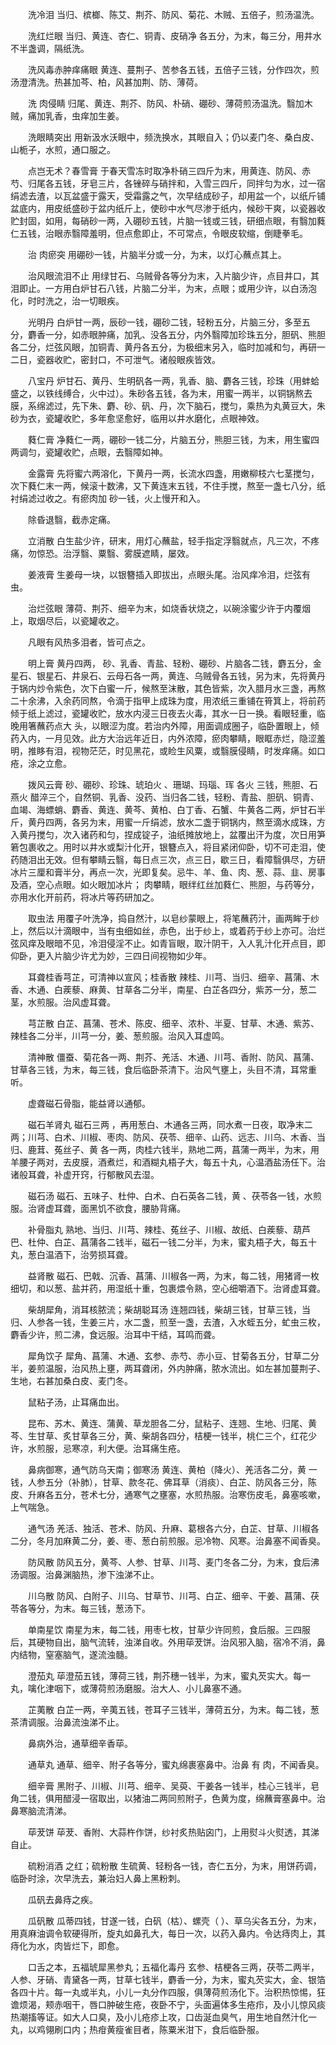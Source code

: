 <!-- { "loadSidebar": true } -->
　　洗冷泪 当归、槟榔、陈艾、荆芥、防风、菊花、木贼、五倍子，煎汤温洗。

　　洗红烂眼 当归、黄连、杏仁、铜青、皮硝净 各五分，为末，每三分，用井水不半盏调，隔纸洗。

　　洗风毒赤肿痒痛眼 黄连、蔓荆子、苦参各五钱，五倍子三钱，分作四次，煎汤澄清洗。热甚加芩、柏，风甚加荆、防、薄荷。

　　洗 肉侵睛 归尾、黄连、荆芥、防风、朴硝、硼砂、薄荷煎汤温洗。翳加木贼，痛加乳香，虫痒加生姜。

　　洗眼睛突出 用新汲水沃眼中，频洗换水，其眼自入；仍以麦门冬、桑白皮、山栀子，水煎，通口服之。

　　点岂无术？春雪膏 于春天雪冻时取净朴硝三四斤为末，用黄连、防风、赤芍、归尾各五钱，牙皂三片，各锉碎与硝拌和，入雪三四斤，同拌匀为水，过一宿绢滤去渣，以瓦盆盛于露天，受霜露之气，次早结成砂子，却用盆一个，以纸斤铺盆底内，用皮纸盛砂于盆内纸斤上，使砂中水气尽渗于纸内，候砂干爽，以瓷器收贮封固，如用，每硝砂一两，入硼砂五钱，片脑一钱或三钱，研细点眼，有翳加蕤仁五钱，治眼赤翳障羞明，但点愈即止，不可常点，令眼皮软缩，倒睫拳毛。

　　治 肉瘀突 用硼砂一钱，片脑半分或一分，为末，以灯心蘸点其上。

　　治风眼流泪不止 用绿甘石、乌贼骨各等分为末，入片脑少许，点目井口，其泪即止。一方用白炉甘石八钱，片脑二分半，为末，点眼；或用少许，以白汤泡化，时时洗之，治一切眼疾。

　　光明丹 白炉甘一两，辰砂一钱，硼砂二钱，轻粉五分，片脑三分，多至五分，麝香一分，如赤眼肿痛，加乳、没各五分，内外翳障加珍珠五分，胆矾、熊胆各二分，烂弦风眼，加铜青、黄丹各五分，为极细末另入，临时加减和匀，再研一二日，瓷器收贮，密封口，不可泄气。诸般眼疾皆效。

　　八宝丹 炉甘石、黄丹、生明矾各一两，乳香、脑、麝各三钱，珍珠（用蚌蛤盛之，以铁线缚合，火中过）。朱砂各五钱，各为末，用蜜一两半，以铜锅熬去膜，系绵滤过，先下朱、麝、砂、矾、丹，次下脑石，搅匀，乘热为丸黄豆大，朱砂为衣，瓷罐收贮，多年愈坚愈好，临用以井水磨化，点眼神效。

　　蕤仁膏 净蕤仁一两，硼砂一钱二分，片脑五分，熊胆三钱，为末，用生蜜四两调匀，瓷罐收贮，点眼，去翳障如神。

　　金露膏 先将蜜六两溶化，下黄丹一两，长流水四盏，用嫩柳枝六七茎搅匀，次下蕤仁末一两，候滚十数沸，又下黄连末五钱，不住手搅，熬至一盏七八分，纸衬绢滤过收之。有瘀肉加 砂一钱，火上慢开和入。

　　除昏退翳，截赤定痛。

　　立消散 白生盐少许，研末，用灯心蘸盐，轻手指定浮翳就点，凡三次，不疼痛，勿惊恐。治浮翳、粟翳、雾膜遮睛，屡效。

　　姜液膏 生姜母一块，以银簪插入即拔出，点眼头尾。治风痒冷泪，烂弦有虫。

　　治烂弦眼 薄荷、荆芥、细辛为末，如烧香状烧之，以碗涂蜜少许于内覆烟上，取烟尽后，以瓷罐收之。

　　凡眼有风热多泪者，皆可点之。

　　明上膏 黄丹四两， 砂、乳香、青盐、轻粉、硼砂、片脑各二钱，麝五分，金星石、银星石、井泉石、云母石各一两，黄连、乌贼骨各五钱，另为末，先将黄丹于锅内炒令紫色，次下白蜜一斤，候熬至沫散，其色皆紫，次入腊月水三盏，再熬二十余沸，入余药同熬，令滴于指甲上成珠为度，用浓纸三重铺在筲箕上，将前药倾于纸上滤过，瓷罐收贮，放水内浸三日夜去火毒，其水一日一换。看眼轻重，临晚用箸蘸药点大 头，以眼涩为度。若治内外障，用面调成圈子，临卧置眼上，倾药入内，一月见效。此方大治远年近日，内外浓障，瘀肉攀睛，眼眶赤烂，隐涩羞明，推眵有泪，视物茫茫，时见黑花，或睑生风粟，或翳膜侵睛，时发痒痛。如口疮，涂之立愈。

　　拨风云膏 砂、硼砂、珍珠、琥珀火 、珊瑚、玛瑙、珲 各火 三钱，熊胆、石燕火 醋淬三个，自然铜、乳香、没药、当归各二钱，轻粉、青盐、胆矾、铜青、血竭、海螵蛸、麝香、黄连、黄芩、黄柏、白丁香、石蟹、牛黄各二两，炉甘石半斤，黄丹四两，各另为末，用蜜一斤绢滤，放水二盏于铜锅内，熬至滴水成珠，方入黄丹搅匀，次入诸药和匀，捏成锭子，油纸摊放地上，盆覆出汗为度，次日用笋箬包裹收之。用时以井水或梨汁化开，银簪点入，将目紧闭仰卧，切不可走泪，使药随泪出无效。但有攀睛云翳，每日点三次，点三日，歇三日，看障翳俱尽，方研冰片三厘和膏半分，再点一次，光即复矣。忌牛、羊、鱼、肉、葱、蒜、韭、房事及酒，空心点眼。如火眼加冰片； 肉攀睛，眼绊红丝加蕤仁、熊胆，与药等分，亦用水化开前药，将冰片等药研加之。

　　取虫法 用覆子叶洗净，捣自然汁，以皂纱蒙眼上，将笔蘸药汁，画两眸于纱上，然后以汁滴眼中，当有虫细如丝，赤色，出于纱上，或着药于纱上亦可。治烂弦风痒及眼暗不见，冷泪侵淫不止。如青盲眼，取汁阴干，入人乳汁化开点目，即仰卧，更入片脑少许尤为妙，三四日间视物如少年。

　　耳聋桂香芎芷，可清神以宣风；桂香散 辣桂、川芎、当归、细辛、菖蒲、木香、木通、白蒺藜、麻黄、甘草各二分半，南星、白芷各四分，紫苏一分，葱二茎，水煎服。治风虚耳聋。

　　芎芷散 白芷、菖蒲、苍术、陈皮、细辛、浓朴、半夏、甘草、木通、紫苏、辣桂各二分半，川芎一分，姜、葱煎服。治风入耳虚鸣。

　　清神散 僵蚕、菊花各一两、荆芥、羌活、木通、川芎、香附、防风、菖蒲、甘草各三钱，为末，每三钱，食后临卧茶清下。治风气壅上，头目不清，耳常重听。

　　虚聋磁石骨脂，能益肾以通郁。

　　磁石羊肾丸 磁石三两 ，再用葱白、木通各三两，同水煮一日夜，取净末二两；川芎、白术、川椒、枣肉、防风、茯苓、细辛、山药、远志、川乌、木香、当归、鹿茸、菟丝子、黄 各一两，肉桂六钱半，熟地二两，菖蒲一两半，为末，用羊腰子两对，去皮膜，酒煮烂，和酒糊丸梧子大，每五十丸，心温酒盐汤任下。治诸般耳聋，补虚开窍，行郁散风去湿。

　　磁石汤 磁石、五味子、杜仲、白术、白石英各二钱，黄 、茯苓各一钱，水煎服。治肾虚耳聋，面黑饥不欲食，腰胁背痛。

　　补骨脂丸 熟地、当归、川芎、辣桂、菟丝子、川椒、故纸、白蒺藜、葫芦巴、杜仲、白芷、菖蒲各二钱半，磁石一钱二分半，为末，蜜丸梧子大，每五十丸，葱白温酒下，治劳损耳聋。

　　益肾散 磁石、巴戟、沉香、菖蒲、川椒各一两，为末，每二钱，用猪肾一枚细切，和以葱、盐并药，用湿纸十重，包裹煨令熟，空心细嚼酒下。治肾虚耳聋。

　　柴胡犀角，消耳核脓流；柴胡聪耳汤 连翘四钱，柴胡三钱，甘草三钱，当归、人参各一钱，生姜三片，水二盏，煎至一盏，去渣，入水蛭五分，虻虫三枚，麝香少许，煎二沸，食远服。治耳中干结，耳鸣而聋。

　　犀角饮子 犀角、菖蒲、木通、玄参、赤芍、赤小豆、甘菊各五分，甘草二分半，姜煎温服，治风热上壅，两耳聋闭，外内肿痛，脓水流出。如左甚加蔓荆子、生地，右甚加桑白皮、麦门冬。

　　鼠粘子汤，止耳痛血出。

　　昆布、苏木、黄连、蒲黄、草龙胆各二分，鼠粘子、连翘、生地、归尾、黄芩、生甘草、炙甘草各三分，黄、柴胡各四分，桔梗一钱半，桃仁三个，红花少许，水煎服，忌寒凉，利大便。治耳痛生疮。

　　鼻病御寒，通气防乌天南；御寒汤 黄连、黄柏（降火）、羌活各二分，黄 一钱，人参五分（补肺），甘草、款冬花、佛耳草（消痰）、白芷、防风各三分，陈皮、升麻各五分，苍术七分，通寒气之壅塞，水煎热服。治寒伤皮毛，鼻塞咳嗽，上气喘急。

　　通气汤 羌活、独活、苍术、防风、升麻、葛根各六分，白芷、甘草、川椒各二分，冬月加麻黄二分，姜、枣、葱白前煎服。忌冷物、风寒。治鼻塞不闻香臭。

　　防风散 防风五分，黄芩、人参、甘草、川芎、麦门冬各二分，为末，食后沸汤调服。治鼻渊脑热，渗下浊涕不止。

　　川乌散 防风、白附子、川乌、甘草节、川芎、白芷、细辛、干姜、菖蒲、茯苓各等分，为末。每三钱，葱汤下。

　　单南星饮 南星为末，每二钱，用枣七枚，甘草少许同煎，食后服。三四服后，其硬物自出，脑气流转，浊涕自收。外用荜茇饼。治风邪入脑，宿冷不消，鼻内结物，窒塞脑气，遂流浊髓。

　　澄茄丸 荜澄茄五钱，薄荷三钱，荆芥穗一钱半，为末，蜜丸芡实大。每一丸，噙化津咽下，或薄荷煎汤磨服。治大人、小儿鼻塞不通。

　　芷荑散 白芷一两，辛荑五钱，苍耳子三钱半，薄荷五分，为末。每二钱，葱茶清调服。治鼻流浊涕不止。

　　鼻病外治，通草细辛香荜。

　　通草丸 通草、细辛、附子各等分，蜜丸绵裹塞鼻中。治鼻 有 肉，不闻香臭。

　　细辛膏 黑附子、川椒、川芎、细辛、吴萸、干姜各一钱半，桂心三钱半，皂角二钱，俱用醋浸一宿取出，以猪油二两同煎附子，色黄为度，绵蘸膏塞鼻中。治鼻寒脑流清涕。

　　荜茇饼 荜茇、香附、大蒜杵作饼，纱衬炙热贴囟门，上用熨斗火熨透，其涕自止。

　　硫粉消酒 之红；硫粉散 生硫黄、轻粉各一钱，杏仁五分，为末，用饼药调，临卧时涂，次早洗去，兼治妇人鼻上黑粉刺。

　　瓜矾去鼻痔之疾。

　　瓜矾散 瓜蒂四钱，甘遂一钱，白矾（枯）、螺壳（ ）、草乌尖各五分，为末，用真麻油调令软硬得所，旋丸如鼻孔大，每日一次，以药入鼻内。令达痔肉上，其痔化为水，肉皆烂下，即愈。

　　口舌之本，五福琥犀黑参丸；五福化毒丹 玄参、桔梗各三两，茯苓二两半，人参、牙硝、青黛各一两，甘草七钱半，麝香一分，为末，蜜丸芡实大，金、银箔各四十片。每一丸或半丸，小儿一丸分作四服，俱薄荷煎汤化下。治积热惊惕，狂谵烦渴，颊赤咽干，唇口肿破生疮，夜卧不宁，头面遍体多生疮疖，及小儿惊风痰热潮搐等证。如大人口臭，及小儿疮疹上攻，口齿涎血臭气，用生地自然汁化一丸，以鸡翎刷口内；热疳黄瘦雀目者，陈粟米泔下，食后临卧服。

